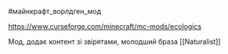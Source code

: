 #майнкрафт_ворлдген_мод 

https://www.curseforge.com/minecraft/mc-mods/ecologics

Мод, додає контент зі звірятами, молодший браза [[Naturalist]]